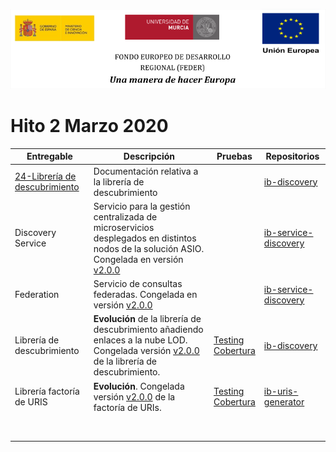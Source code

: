 ![](./images/logos_feder.png)

# Hito 2 Marzo 2020

| Entregable                                                   | Descripción                                                  | Pruebas                                                      | Repositorios                                                 |
| ------------------------------------------------------------ | ------------------------------------------------------------ | ------------------------------------------------------------ | ------------------------------------------------------------ |
| [24-Librería de descubrimiento](./24-Librer%C3%ADa_de_descubrimiento/README.md) | Documentación relativa a la librería de descubrimiento       |                                                              | [ib-discovery](https://github.com/HerculesCRUE/ib-discovery) |
| Discovery Service                                            | Servicio para la gestión centralizada de microservicios desplegados en distintos nodos de la solución ASIO. Congelada en versión [v2.0.0](https://github.com/HerculesCRUE/ib-service-discovery/releases/tag/2.0.0) |                                                              | [ib-service-discovery](https://github.com/HerculesCRUE/ib-service-discovery) |
| Federation                                                   | Servicio de consultas federadas. Congelada en versión [v2.0.0](https://github.com/HerculesCRUE/ib-service-discovery/releases/tag/2.0.0) |                                                              | [ib-service-discovery](https://github.com/HerculesCRUE/ib-service-discovery) |
| Librería de descubrimiento                                   | **Evolución** de la librería de descubrimiento añadiendo enlaces a la nube LOD. Congelada versión [v2.0.0](https://github.com/HerculesCRUE/ib-discovery/releases/tag/2.0.0) de la librería de descubrimiento. | [Testing](https://reports.herculesasioizertis.desa.um.es/discovery/surefire/surefire-report.html)<br/>[Cobertura](https://reports.herculesasioizertis.desa.um.es/discovery/jacoco/) | [ib-discovery](https://github.com/HerculesCRUE/ib-discovery) |
| Librería factoría de URIS                                    | **Evolución**. Congelada versión [v2.0.0](https://github.com/HerculesCRUE/ib-uris-generator/releases/tag/2.0.0) de la factoría de URIs. | [Testing](https://reports.herculesasioizertis.desa.um.es/ib-uris-generator/surefire/surefire-report.html)<br/>[Cobertura](https://reports.herculesasioizertis.desa.um.es/ib-uris-generator/jacoco/) | [ib-uris-generator](https://github.com/HerculesCRUE/ib-uris-generator) |
|                                                              |                                                              |                                                              |                                                              |
|                                                              |                                                              |                                                              |                                                              |
|                                                              |                                                              |                                                              |                                                              |
|                                                              |                                                              |                                                              |                                                              |
|                                                              |                                                              |                                                              |                                                              |
|                                                              |                                                              |                                                              |                                                              |
|                                                              |                                                              |                                                              |                                                              |
|                                                              |                                                              |                                                              |                                                              |


